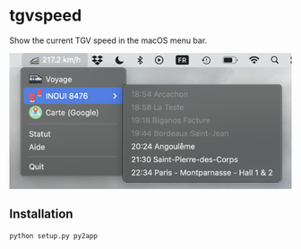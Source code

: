 # tgvspeed

Show the current TGV speed in the macOS menu bar.

![screenshot](screenshot.png)

## Installation

```shell
python setup.py py2app
```
